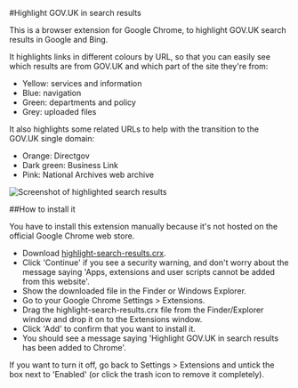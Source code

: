 #Highlight GOV.UK in search results

This is a browser extension for Google Chrome, to highlight GOV.UK search results in Google and Bing.

It highlights links in different colours by URL, so that you can easily see which results are from GOV.UK and which part of the site they're from:

- Yellow: services and information
- Blue: navigation
- Green: departments and policy
- Grey: uploaded files

It also highlights some related URLs to help with the transition to the GOV.UK single domain:

- Orange: Directgov
- Dark green: Business Link
- Pink: National Archives web archive

![Screenshot of highlighted search results](https://docs.google.com/uc?export=download&id=0B2D7K4ab1dYrWEVHdFZQLTV3WEE)

##How to install it

You have to install this extension manually because it's not hosted on the official Google Chrome web store.

- Download [highlight-search-results.crx](https://github.com/tarastockford/highlight-search-results/raw/master/highlight-search-results.crx).
- Click 'Continue' if you see a security warning, and don't worry about the message saying 'Apps, extensions and user scripts cannot be added from this website'.
- Show the downloaded file in the Finder or Windows Explorer.
- Go to your Google Chrome Settings > Extensions.
- Drag the highlight-search-results.crx file from the Finder/Explorer window and drop it on to the Extensions window.
- Click 'Add' to confirm that you want to install it.
- You should see a message saying 'Highlight GOV.UK in search results has been added to Chrome'.

If you want to turn it off, go back to Settings > Extensions and untick the box next to 'Enabled' (or click the trash icon to remove it completely).
